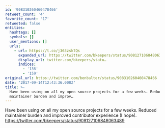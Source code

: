 ```yaml
---
id: '908310260460478466'
retweet_count: '4'
favorite_count: '17'
retweeted: false
entities:
  hashtags: []
  symbols: []
  user_mentions: []
  urls:
    - url: https://t.co/j363zsk7Qs
      expanded_url: https://twitter.com/bkeepers/status/908127106848063489
      display_url: twitter.com/bkeepers/statu…
      indices:
        - '136'
        - '159'
original_url: https://twitter.com/benbalter/status/908310260460478466
date: '2017-09-14T12:43:36.000Z'
title: >-
  Have been using on all my open source projects for a few weeks. Reduced
  maintainer burden and improv…
---
```


Have been using on all my open source projects for a few weeks. Reduced maintainer burden and improved contributor experience (I hope). https://twitter.com/bkeepers/status/908127106848063489